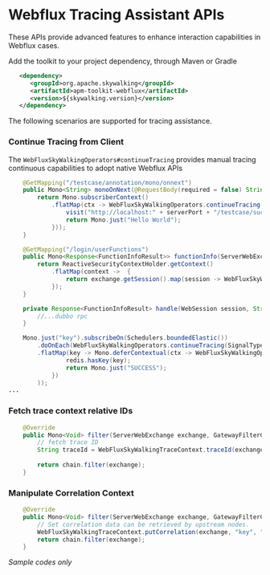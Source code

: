 # Webflux Tracing Assistant APIs

These APIs provide advanced features to enhance interaction capabilities in Webflux cases.

Add the toolkit to your project dependency, through Maven or Gradle
```xml
   <dependency>
      <groupId>org.apache.skywalking</groupId>
      <artifactId>apm-toolkit-webflux</artifactId>
      <version>${skywalking.version}</version>
   </dependency>
```

The following scenarios are supported for tracing assistance.

### Continue Tracing from Client
The `WebFluxSkyWalkingOperators#continueTracing` provides manual tracing continuous capabilities to adopt native Webflux APIs

```java
    @GetMapping("/testcase/annotation/mono/onnext") 
    public Mono<String> monoOnNext(@RequestBody(required = false) String body) {
        return Mono.subscriberContext()
            .flatMap(ctx -> WebFluxSkyWalkingOperators.continueTracing(ctx, () -> {
                visit("http://localhost:" + serverPort + "/testcase/success");
                return Mono.just("Hello World");
            }));
    }
```

```java
    @GetMapping("/login/userFunctions")
    public Mono<Response<FunctionInfoResult>> functionInfo(ServerWebExchange exchange, @RequestParam String userId) {
        return ReactiveSecurityContextHolder.getContext()
            .flatMap(context ->  {
                return exchange.getSession().map(session -> WebFluxSkyWalkingOperators.continueTracing(exchange, () -> handle(session, userId)));
            });
    }

    private Response<FunctionInfoResult> handle(WebSession session, String userId) {
        //...dubbo rpc    
    }
```

```java
    Mono.just("key").subscribeOn(Schedulers.boundedElastic())
        .doOnEach(WebFluxSkyWalkingOperators.continueTracing(SignalType.ON_NEXT, () -> log.info("test log with tid")))
        .flatMap(key -> Mono.deferContextual(ctx -> WebFluxSkyWalkingOperators.continueTracing(Context.of(ctx), () -> {
                redis.hasKey(key);
                return Mono.just("SUCCESS");
            })
        ));
...
```

### Fetch trace context relative IDs 
```java
    @Override
    public Mono<Void> filter(ServerWebExchange exchange, GatewayFilterChain chain){
        // fetch trace ID
        String traceId = WebFluxSkyWalkingTraceContext.traceId(exchange);
        
        return chain.filter(exchange);
    }
```

### Manipulate Correlation Context

```java
    @Override
    public Mono<Void> filter(ServerWebExchange exchange, GatewayFilterChain chain){
        // Set correlation data can be retrieved by upstream nodes.
        WebFluxSkyWalkingTraceContext.putCorrelation(exchange, "key", "value");
        return chain.filter(exchange);
    }
```

_Sample codes only_



